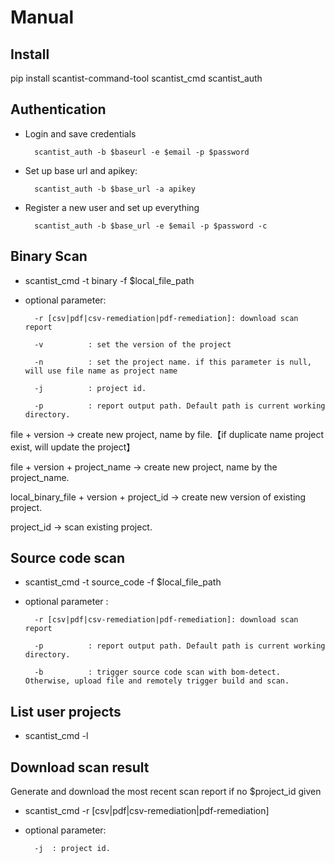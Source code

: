 # Manual

## Install
pip install scantist-command-tool
scantist_cmd
scantist_auth

## Authentication
- Login and save credentials
    
        scantist_auth -b $baseurl -e $email -p $password
- Set up base url and apikey:

        scantist_auth -b $base_url -a apikey

- Register a new user and set up everything

        scantist_auth -b $base_url -e $email -p $password -c


## Binary Scan
- scantist_cmd -t binary -f $local_file_path 

- optional parameter: 
        
        -r [csv|pdf|csv-remediation|pdf-remediation]: download scan report
        
        -v          : set the version of the project
        
        -n          : set the project name. if this parameter is null, will use file name as project name
        
        -j          : project id.
        
        -p          : report output path. Default path is current working directory.
        
file + version -> create new project, name by file.【if duplicate name project exist, will update the project】

file + version + project_name -> create new project, name by the project_name.

local_binary_file + version + project_id -> create new version of existing project.

project_id -> scan existing project.

## Source code scan
- scantist_cmd -t source_code -f $local_file_path 

- optional parameter :

        -r [csv|pdf|csv-remediation|pdf-remediation]: download scan report
        
        -p          : report output path. Default path is current working directory.
        
        -b          : trigger source code scan with bom-detect. Otherwise, upload file and remotely trigger build and scan.
        
## List user projects
- scantist_cmd -l


## Download scan result
Generate and download the most recent scan report if no $project_id given
- scantist_cmd -r [csv|pdf|csv-remediation|pdf-remediation]

- optional parameter:

        -j  : project id.



